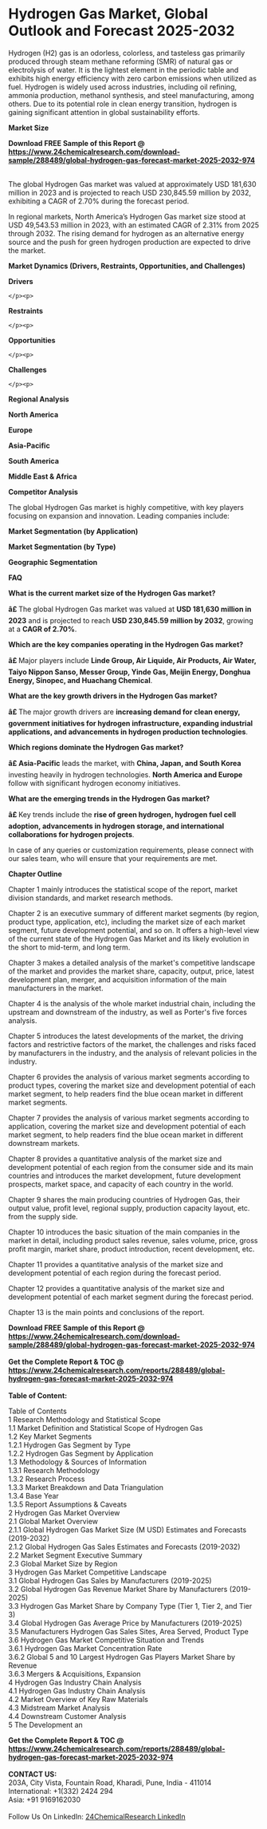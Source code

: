 <h1>Hydrogen Gas Market, Global Outlook and Forecast 2025-2032</h1><p>Hydrogen (H2) gas is an odorless, colorless, and tasteless gas primarily produced through steam methane reforming (SMR) of natural gas or electrolysis of water. It is the lightest element in the periodic table and exhibits high energy efficiency with zero carbon emissions when utilized as fuel. Hydrogen is widely used across industries, including oil refining, ammonia production, methanol synthesis, and steel manufacturing, among others. Due to its potential role in clean energy transition, hydrogen is gaining significant attention in global sustainability efforts.</p><p>
<strong>Market Size</strong></p><p>
</p><div><b>Download FREE Sample of this Report @ 
            <a href="https://www.24chemicalresearch.com/download-sample/288489/global-hydrogen-gas-forecast-market-2025-2032-974">
            https://www.24chemicalresearch.com/download-sample/288489/global-hydrogen-gas-forecast-market-2025-2032-974</a></b></div><br><p>The global Hydrogen Gas market was valued at approximately USD 181,630 million in 2023 and is projected to reach USD 230,845.59 million by 2032, exhibiting a CAGR of 2.70% during the forecast period.</p><p>
</p><p>In regional markets, North America’s Hydrogen Gas market size stood at USD 49,543.53 million in 2023, with an estimated CAGR of 2.31% from 2025 through 2032. The rising demand for hydrogen as an alternative energy source and the push for green hydrogen production are expected to drive the market.</p><p>
<strong>Market Dynamics (Drivers, Restraints, Opportunities, and Challenges)</strong></p><p>
<strong>Drivers</strong></p><p>

	</p><p>
<strong>Restraints</strong></p><p>

	</p><p>
<strong>Opportunities</strong></p><p>

	</p><p>
<strong>Challenges</strong></p><p>

	</p><p>
<strong>Regional Analysis</strong></p><p>
<strong>North America</strong></p><p>
</p><p>
<strong>Europe</strong></p><p>
</p><p>
<strong>Asia-Pacific</strong></p><p>
</p><p>
<strong>South America</strong></p><p>
</p><p>
<strong>Middle East &amp; Africa</strong></p><p>
</p><p>
<strong>Competitor Analysis</strong></p><p>
</p><p>The global Hydrogen Gas market is highly competitive, with key players focusing on expansion and innovation. Leading companies include:</p><p>
</p><p>
</p><p><strong>Market Segmentation (by Application)</strong></p><p>
</p><p>
<strong>Market Segmentation (by Type)</strong></p><p>
</p><p>
<strong>Geographic Segmentation</strong></p><p>
</p><p>
<strong>FAQ </strong></p><p>
<strong>What is the current market size of the Hydrogen Gas market?</strong></p><p>
</p><p><strong>â£ </strong>The global Hydrogen Gas market was valued at <strong>USD 181,630 million in 2023</strong> and is projected to reach <strong>USD 230,845.59 million by 2032</strong>, growing at a <strong>CAGR of 2.70%</strong>.</p><p>
<strong>Which are the key companies operating in the Hydrogen Gas market?</strong></p><p>
</p><p><strong>â£ </strong>Major players include <strong>Linde Group, Air Liquide, Air Products, Air Water, Taiyo Nippon Sanso, Messer Group, Yinde Gas, Meijin Energy, Donghua Energy, Sinopec, and Huachang Chemical</strong>.</p><p>
<strong>What are the key growth drivers in the Hydrogen Gas market?</strong></p><p>
</p><p><strong>â£ </strong>The major growth drivers are <strong>increasing demand for clean energy, government initiatives for hydrogen infrastructure, expanding industrial applications, and advancements in hydrogen production technologies</strong>.</p><p>
<strong>Which regions dominate the Hydrogen Gas market?</strong></p><p>
</p><p><strong>â£ Asia-Pacific</strong> leads the market, with <strong>China, Japan, and South Korea</strong> investing heavily in hydrogen technologies. <strong>North America and Europe</strong> follow with significant hydrogen economy initiatives.</p><p>
<strong>What are the emerging trends in the Hydrogen Gas market?</strong></p><p>
</p><p><strong>â£ </strong>Key trends include the <strong>rise of green hydrogen, hydrogen fuel cell adoption, advancements in hydrogen storage, and international collaborations for hydrogen projects</strong>.</p><p>
</p><p>
</p><p>
In case of any queries or customization requirements, please connect with our sales team, who will ensure that your requirements are met.</p><p>
<strong>Chapter Outline</strong></p><p>
Chapter 1 mainly introduces the statistical scope of the report, market division standards, and market research methods.</p><p>
Chapter 2 is an executive summary of different market segments (by region, product type, application, etc), including the market size of each market segment, future development potential, and so on. It offers a high-level view of the current state of the Hydrogen Gas Market and its likely evolution in the short to mid-term, and long term.</p><p>
Chapter 3 makes a detailed analysis of the market's competitive landscape of the market and provides the market share, capacity, output, price, latest development plan, merger, and acquisition information of the main manufacturers in the market.</p><p>
Chapter 4 is the analysis of the whole market industrial chain, including the upstream and downstream of the industry, as well as Porter's five forces analysis.</p><p>
Chapter 5 introduces the latest developments of the market, the driving factors and restrictive factors of the market, the challenges and risks faced by manufacturers in the industry, and the analysis of relevant policies in the industry.</p><p>
Chapter 6 provides the analysis of various market segments according to product types, covering the market size and development potential of each market segment, to help readers find the blue ocean market in different market segments.</p><p>
Chapter 7 provides the analysis of various market segments according to application, covering the market size and development potential of each market segment, to help readers find the blue ocean market in different downstream markets.</p><p>
Chapter 8 provides a quantitative analysis of the market size and development potential of each region from the consumer side and its main countries and introduces the market development, future development prospects, market space, and capacity of each country in the world.</p><p>
Chapter 9 shares the main producing countries of Hydrogen Gas, their output value, profit level, regional supply, production capacity layout, etc. from the supply side.</p><p>
Chapter 10 introduces the basic situation of the main companies in the market in detail, including product sales revenue, sales volume, price, gross profit margin, market share, product introduction, recent development, etc.</p><p>
Chapter 11 provides a quantitative analysis of the market size and development potential of each region during the forecast period.</p><p>
Chapter 12 provides a quantitative analysis of the market size and development potential of each market segment during the forecast period.</p><p>
Chapter 13 is the main points and conclusions of the report.</p><div><b>Download FREE Sample of this Report @ 
            <a href="https://www.24chemicalresearch.com/download-sample/288489/global-hydrogen-gas-forecast-market-2025-2032-974">
            https://www.24chemicalresearch.com/download-sample/288489/global-hydrogen-gas-forecast-market-2025-2032-974</a></b></div><br><div><b>Get the Complete Report & TOC @ 
            <a href="https://www.24chemicalresearch.com/reports/288489/global-hydrogen-gas-forecast-market-2025-2032-974">
            https://www.24chemicalresearch.com/reports/288489/global-hydrogen-gas-forecast-market-2025-2032-974</a></b></div><br>
            <b>Table of Content:</b><p>Table of Contents<br />
1 Research Methodology and Statistical Scope<br />
1.1 Market Definition and Statistical Scope of Hydrogen Gas<br />
1.2 Key Market Segments<br />
1.2.1 Hydrogen Gas Segment by Type<br />
1.2.2 Hydrogen Gas Segment by Application<br />
1.3 Methodology & Sources of Information<br />
1.3.1 Research Methodology<br />
1.3.2 Research Process<br />
1.3.3 Market Breakdown and Data Triangulation<br />
1.3.4 Base Year<br />
1.3.5 Report Assumptions & Caveats<br />
2 Hydrogen Gas Market Overview<br />
2.1 Global Market Overview<br />
2.1.1 Global Hydrogen Gas Market Size (M USD) Estimates and Forecasts (2019-2032)<br />
2.1.2 Global Hydrogen Gas Sales Estimates and Forecasts (2019-2032)<br />
2.2 Market Segment Executive Summary<br />
2.3 Global Market Size by Region<br />
3 Hydrogen Gas Market Competitive Landscape<br />
3.1 Global Hydrogen Gas Sales by Manufacturers (2019-2025)<br />
3.2 Global Hydrogen Gas Revenue Market Share by Manufacturers (2019-2025)<br />
3.3 Hydrogen Gas Market Share by Company Type (Tier 1, Tier 2, and Tier 3)<br />
3.4 Global Hydrogen Gas Average Price by Manufacturers (2019-2025)<br />
3.5 Manufacturers Hydrogen Gas Sales Sites, Area Served, Product Type<br />
3.6 Hydrogen Gas Market Competitive Situation and Trends<br />
3.6.1 Hydrogen Gas Market Concentration Rate<br />
3.6.2 Global 5 and 10 Largest Hydrogen Gas Players Market Share by Revenue<br />
3.6.3 Mergers & Acquisitions, Expansion<br />
4 Hydrogen Gas Industry Chain Analysis<br />
4.1 Hydrogen Gas Industry Chain Analysis<br />
4.2 Market Overview of Key Raw Materials<br />
4.3 Midstream Market Analysis<br />
4.4 Downstream Customer Analysis<br />
5 The Development an</p><div><b>Get the Complete Report & TOC @ 
            <a href="https://www.24chemicalresearch.com/reports/288489/global-hydrogen-gas-forecast-market-2025-2032-974">
            https://www.24chemicalresearch.com/reports/288489/global-hydrogen-gas-forecast-market-2025-2032-974</a></b></div><br><b>CONTACT US:</b><br>
            203A, City Vista, Fountain Road, Kharadi, Pune, India - 411014<br>
            International: +1(332) 2424 294<br>
            Asia: +91 9169162030 <br><br>
            Follow Us On LinkedIn: <a href="https://www.linkedin.com/company/24chemicalresearch/">24ChemicalResearch LinkedIn</a>